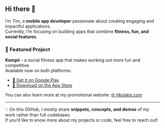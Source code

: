 ## Hi there 👋

I’m Tim, a **mobile app developer** passionate about creating engaging and impactful applications.  
Currently, I’m focusing on building apps that combine **fitness, fun, and social features**.

### 🚀 Featured Project
**Kompii** – a social fitness app that makes working out more fun and competitive.  
Available now on both platforms:

- [🤖 Get it on Google Play](https://play.google.com/store/apps/details?id=com.rtkolabs.levelup&hl=en_GB)  
- [📱 Download on the App Store](https://apps.apple.com/us/app/kompii/id6475413819)  


You can also learn more at my promotional website: [🌐 rtkolabs.com](https://rtkolabs.com)

---

💡 On this GitHub, I mostly share **snippets, concepts, and demos** of my work rather than full codebases.  
If you’d like to know more about my projects or code, feel free to reach out!
